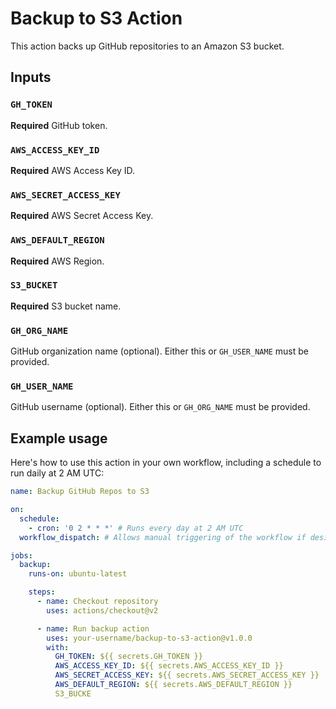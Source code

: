# Backup to S3 Action

This action backs up GitHub repositories to an Amazon S3 bucket.

## Inputs

### `GH_TOKEN`

**Required** GitHub token.

### `AWS_ACCESS_KEY_ID`

**Required** AWS Access Key ID.

### `AWS_SECRET_ACCESS_KEY`

**Required** AWS Secret Access Key.

### `AWS_DEFAULT_REGION`

**Required** AWS Region.

### `S3_BUCKET`

**Required** S3 bucket name.

### `GH_ORG_NAME`

GitHub organization name (optional). Either this or `GH_USER_NAME` must be provided.

### `GH_USER_NAME`

GitHub username (optional). Either this or `GH_ORG_NAME` must be provided.

## Example usage

Here's how to use this action in your own workflow, including a schedule to run daily at 2 AM UTC:

```yaml
name: Backup GitHub Repos to S3

on:
  schedule:
    - cron: '0 2 * * *' # Runs every day at 2 AM UTC
  workflow_dispatch: # Allows manual triggering of the workflow if desired

jobs:
  backup:
    runs-on: ubuntu-latest

    steps:
      - name: Checkout repository
        uses: actions/checkout@v2

      - name: Run backup action
        uses: your-username/backup-to-s3-action@v1.0.0
        with:
          GH_TOKEN: ${{ secrets.GH_TOKEN }}
          AWS_ACCESS_KEY_ID: ${{ secrets.AWS_ACCESS_KEY_ID }}
          AWS_SECRET_ACCESS_KEY: ${{ secrets.AWS_SECRET_ACCESS_KEY }}
          AWS_DEFAULT_REGION: ${{ secrets.AWS_DEFAULT_REGION }}
          S3_BUCKE
